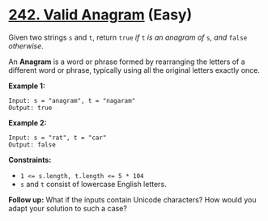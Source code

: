 # [242. Valid Anagram](https://leetcode.com/problems/valid-anagram/description/) (Easy)

Given two strings `s` and `t`, return `true` *if* `t` *is an anagram of* `s`*, and* `false` *otherwise*.

An **Anagram** is a word or phrase formed by rearranging the letters of a different word or phrase, typically using all the original letters exactly once.

 

**Example 1:**

```
Input: s = "anagram", t = "nagaram"
Output: true
```

**Example 2:**

```
Input: s = "rat", t = "car"
Output: false
```

 

**Constraints:**

* `1 <= s.length, t.length <= 5 * 104`
* `s` and `t` consist of lowercase English letters.

 

**Follow up:** What if the inputs contain Unicode characters? How would you adapt your solution to such a case?